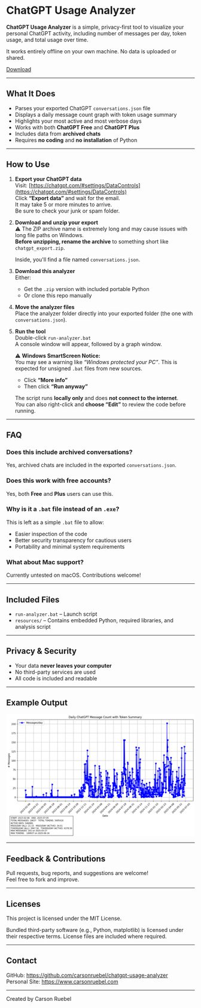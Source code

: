 # ChatGPT Usage Analyzer

**ChatGPT Usage Analyzer** is a simple, privacy-first tool to visualize your personal ChatGPT activity, including number of messages per day, token usage, and total usage over time. 

It works entirely offline on your own machine. No data is uploaded or shared.

[Download](https://github.com/carsonruebel/chatgpt-usage-analyzer/raw/main/downloads/ChatGPT-Usage-Analyzer.zip)

---

## What It Does

- Parses your exported ChatGPT `conversations.json` file
- Displays a daily message count graph with token usage summary
- Highlights your most active and most verbose days
- Works with both **ChatGPT Free** and **ChatGPT Plus**
- Includes data from **archived chats**
- Requires **no coding** and **no installation** of Python

---

## How to Use

1. **Export your ChatGPT data**  
   Visit: [https://chatgpt.com/#settings/DataControls](https://chatgpt.com/#settings/DataControls)  
   Click **“Export data”** and wait for the email.  
   It may take 5 or more minutes to arrive.  
   Be sure to check your junk or spam folder.


2. **Download and unzip your export**  
   ⚠️ The ZIP archive name is extremely long and may cause issues with long file paths on Windows.  
   **Before unzipping, rename the archive** to something short like `chatgpt_export.zip`.

   Inside, you'll find a file named `conversations.json`.

3. **Download this analyzer**  
   Either:
   - Get the `.zip` version with included portable Python  
   - Or clone this repo manually

4. **Move the analyzer files**  
   Place the analyzer folder directly into your exported folder (the one with `conversations.json`).

5. **Run the tool**  
   Double-click `run-analyzer.bat`  
   A console window will appear, followed by a graph window.

   ⚠️ **Windows SmartScreen Notice:**  
   You may see a warning like *“Windows protected your PC”*. This is expected for unsigned `.bat` files from new sources.  
   - Click **“More info”**  
   - Then click **“Run anyway”**  
   
   The script runs **locally only** and does **not connect to the internet**.  
   You can also right-click and **choose “Edit”** to review the code before running.

---

## FAQ

### Does this include archived conversations?
Yes, archived chats are included in the exported `conversations.json`.

### Does this work with free accounts?
Yes, both **Free** and **Plus** users can use this.

### Why is it a `.bat` file instead of an `.exe`?
This is left as a simple `.bat` file to allow:
- Easier inspection of the code
- Better security transparency for cautious users
- Portability and minimal system requirements

### What about Mac support?
Currently untested on macOS. Contributions welcome!

---

## Included Files

- `run-analyzer.bat` – Launch script
- `resources/` – Contains embedded Python, required libraries, and analysis script

---

## Privacy & Security

- Your data **never leaves your computer**
- No third-party services are used
- All code is included and readable

---

## Example Output

![Graph Example](resources/example.png)

---

## Feedback & Contributions

Pull requests, bug reports, and suggestions are welcome!  
Feel free to fork and improve.

---

## Licenses

This project is licensed under the MIT License.

Bundled third-party software (e.g., Python, matplotlib) is licensed under their respective terms. License files are included where required.

---

## Contact

GitHub: https://github.com/carsonruebel/chatgpt-usage-analyzer  
Personal Site: https://www.carsonruebel.com

---

Created by Carson Ruebel
